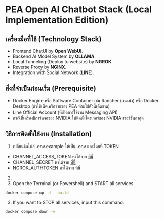 # PEA Open AI Chatbot Stack (Local Implementation Edition)

## เครื่องมือที่ใช้ (Technology Stack)
- Frontend ChatUI by **Open WebUI**.
- Backend AI Model System by **OLLAMA**.
- Local Tunneling (Deploy to website) by **NGROK**.
- Reverse Proxy by **NGINX**.
- Integration with Social Network (**LINE**).

## สิ่งที่จำเป็นก่อนเริ่ม (Prerequisite)
- Docker Engine หรือ Software Container เช่น Rancher (แนะนำ) หรือ Docker Desktop (ถ้าใช้เน็ตเครือข่ายของ PEA ห้ามใช้ตัวนี้เด็ดขาด)
- Line Official Account (ที่เปิดการใช้งาน Messaging API)
- กรณีที่เครื่องมีการ์ดจอของ NVIDIA ให้ติดตั้งไดรเวอร์ของ NVIDIA เวอร์ชั่นล่าสุด

## วิธีการติดตั้งใช้งาน (Installation)
1. เปลี่ยนชื่อไฟล์ .env.example ให้เป็น .env และโดยที่ TOKEN
- CHANNEL_ACCESS_TOKEN หาได้จาก [ที่นี่](https://developers.line.biz/console)
- CHANNEL_SECRET หาได้จาก [ที่นี่](https://developers.line.biz/console)
- NGROK_AUTHTOKEN หาได้จาก [ที่นี่](https://dashboard.ngrok.com/get-started/your-authtoken)
2. 
2. Open the Terminal (or Powershell) and START all services
```bash
docker compose up -d --build
```
3. If you want to STOP all services, input this command.
```bash
docker compose down -v
```